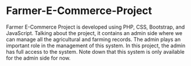 # Farmer-E-Commerce-Project
Farmer E-Commerce Project is developed using PHP, CSS, Bootstrap, and JavaScript. Talking about the project, it contains an admin side where we can manage all the agricultural and farming records. The admin plays an important role in the management of this system. In this project, the admin has full access to the system. Note down that this system is only available for the admin side for now.
